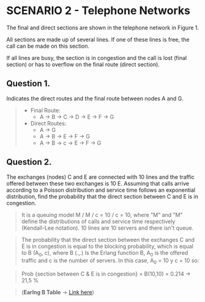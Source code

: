 # SCENARIO 2 - Telephone Networks

The final and direct sections are shown in the telephone network in Figure 1.

All sections are made up of several lines. If one of these lines is free, the call can be made on this section.

If all lines are busy, the section is in congestion and the call is lost (final section) or has to overflow on the final route (direct section).

## Question 1.

Indicates the direct routes and the final route between nodes A and G.

> - Final Route:
>   - A -> B -> C -> D -> E -> F -> G
> - Direct Routes:
>   - A -> G
>   - A -> B -> E -> F -> G
>   - A -> B -> c -> E -> F -> G

## Question 2.

The exchanges (nodes) C and E are connected with 10 lines and the traffic offered between these two exchanges is 10 E. Assuming that calls arrive according to a Poisson distribution and service time follows an exponential distribution, find the probability that the direct section between C and E is in congestion.

> It is a queuing model M / M / c = 10 / c = 10, where "M" and "M" define the distributions of calls and service time respectively (Kendall-Lee notation). 10 lines are 10 servers and there isn't queue.

> The probability that the direct section between the exchanges C and E is in congestion is equal to the blocking probability, which is equal to B (A<sub>0</sub>, c), where B (.,.) Is the Erlang function B, A<sub>0</sub> is the offered traffic and c is the number of servers. In this case, A<sub>0</sub> = 10 y c = 10 so:

> Prob {section between C & E is in congestion} = B(10,10) = 0.214 -> 21,5 %

> (**Earlng B Table** -> [Link here](https://pdfslide.net/documents/erlang-b-traffic-table-568b2892389c0.html))
